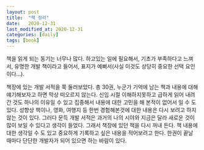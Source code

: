 ```yaml
---
layout: post
title:  "책 정리"
date:   2020-12-31
last_modified_at: 2020-12-31
categories: [daily]
tags: [book]
---
```


책을 읽게 되는 동기는 너무나 많다. 하고있는 일에 필요해서, 기초가 부족하다고 느껴서, 유명한 개발 책이라고 들어서, 표지가 예뻐서(사실 이것도 상당히 중요한 선택 요인이다…).

책장에 있는 개발 서적을 쭉 둘러보았다. 총 30권, 누군가 기억에 남는 책과 내용에 대해 얘기해보자고 하면 막상 떠오르지 않는다. 신입 시절 이해하지못하고 급하게 읽어 내려간 것도 하나의 이유일 수 있고 집중해서 내용에 대한 고민을 해 본적이 없어서 일 수 도 있다. 성향상 책이나, 영화, 여행지 등 한번 경험해본것에 대한 내용은 다시 보려고 하지 않는 것이 있다. 그러다 문득 개발 서적은 과거의 나의 시야와 지금은 달라 새로운 것이 많이 보일 수 있다고 생각이 들었다. 그래서 책장에 있던 책을 다시 꺼내 든다. 책 내용에 대한 생각일 수 도 있고 중요하게 기록하고 싶은 내용을 적어보려고 한다. 한권이 끝날 때마다 단단한 개발자가 되어 있으면 하는 바람이 있다.
